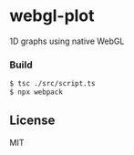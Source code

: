 # webgl-plot
1D graphs using native WebGL

### Build
```sh
$ tsc ./src/script.ts
$ npx webpack
```


License
----
MIT


